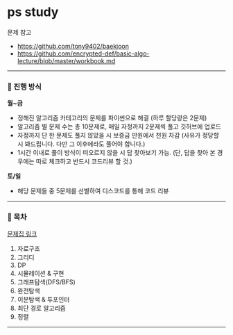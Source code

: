 # ps study
문제 참고
- https://github.com/tony9402/baekjoon
- https://github.com/encrypted-def/basic-algo-lecture/blob/master/workbook.md
  
---
### 📌 진행 방식
**월~금**

- 정해진 알고리즘 카테고리의 문제를 파이썬으로 해결 (하루 할당량은 2문제)
- 알고리즘 별 문제 수는 총 10문제로, 매일 자정까지 2문제씩 풀고 깃허브에 업로드
- 자정까지 단 한 문제도 풀지 않았을 시 보증금 만원에서 천원 차감 (사유가 정당할 시 봐드립니다. 다만 그 이후에라도 풀어야 합니다.)
- 1시간 이내로 풀이 방식이 떠오르지 않을 시 답 찾아보기 가능. (단, 답을 찾아 본 경우에는 따로 체크하고 반드시 코드리뷰 할 것.)
  
**토/일**

- 해당 문제들 중 5문제를 선별하여 디스코드를 통해 코드 리뷰

---

### 📌 목차
[문제집 링크](https://github.com/conding-test-Study/ps/blob/main/workbook.md)
1. 자료구조
2. 그리디
3. DP
4. 시뮬레이션 & 구현
5. 그래프탐색(DFS/BFS)
6. 완전탐색
7. 이분탐색 & 투포인터
8. 최단 경로 알고리즘
9. 정렬
---
